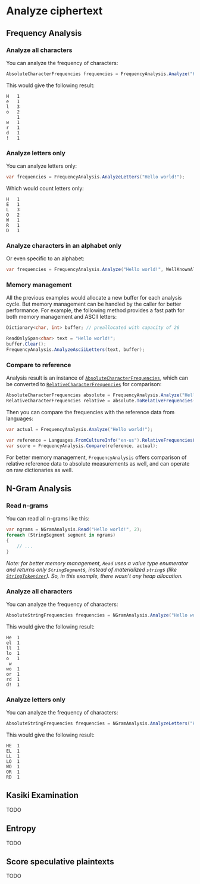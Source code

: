 # Analyze ciphertext

## Frequency Analysis

### Analyze all characters
You can analyze the frequency of characters:
```cs
AbsoluteCharacterFrequencies frequencies = FrequencyAnalysis.Analyze("Hello world!");
```

This would give the following result:
```
H	1
e	1
l	3
o	2
	1
w	1
r	1
d	1
!	1
```

### Analyze letters only
You can analyze letters only:
```cs
var frequencies = FrequencyAnalysis.AnalyzeLetters("Hello world!");
```

Which would count letters only:
```
H	1
E	1
L	3
O	2
W	1
R	1
D	1
```

### Analyze characters in an alphabet only
Or even specific to an alphabet:
```cs
var frequencies = FrequencyAnalysis.Analyze("Hello world!", WellKnownAlphabets.English);
```

### Memory management
All the previous examples would allocate a new buffer for each analysis cycle. But memory management can be handled by the caller for better performance. For example, the following method provides a fast path for both memory management and ASCII letters:
```cs
Dictionary<char, int> buffer; // preallocated with capacity of 26

ReadOnlySpan<char> text = "Hello world!";
buffer.Clear();
FrequencyAnalysis.AnalyzeAsciiLetters(text, buffer);
```

### Compare to reference
Analysis result is an instance of [`AbsoluteCharacterFrequencies`](../../src/Science.Cryptography.Ciphers.Analysis/AbsoluteCharacterFrequencies.cs), which can be converted to [`RelativeCharacterFrequencies`](../../src/Science.Cryptography.Ciphers.Analysis/RelativeCharacterFrequencies.cs) for comparison:
```cs
AbsoluteCharacterFrequencies absolute = FrequencyAnalysis.Analyze("Hello world!");
RelativeCharacterFrequencies relative = absolute.ToRelativeFrequencies();
```

Then you can compare the frequencies with the reference data from languages:
```cs
var actual = FrequencyAnalysis.Analyze("Hello world!");

var reference = Languages.FromCultureInfo("en-us").RelativeFrequenciesOfLetters;
var score = FrequencyAnalysis.Compare(reference, actual);
```

For better memory management, `FrequencyAnalysis` offers comparison of relative reference data to absolute measurements as well, and can operate on raw dictionaries as well.


## N-Gram Analysis

### Read n-grams
You can read all n-grams like this:
```cs
var ngrams = NGramAnalysis.Read("Hello world!", 2);
foreach (StringSegment segment in ngrams)
{
	// ...
}
```

*Note: for better memory management, `Read` uses a value type enumerator and returns only `StringSegment`s, instead of materialized `string`s (like [`StringTokenizer`](https://docs.microsoft.com/en-us/dotnet/api/microsoft.extensions.primitives.stringtokenizer)). So, in this example, there wasn't any heap allocation.*

### Analyze all characters
You can analyze the frequency of characters:
```cs
AbsoluteStringFrequencies frequencies = NGramAnalysis.Analyze("Hello world!", 2);
```

This would give the following result:
```
He	1
el	1
ll	1
lo	1
o 	1
 w
wo	1
or	1
rd	1
d!	1
```

### Analyze letters only
You can analyze the frequency of characters:
```cs
AbsoluteStringFrequencies frequencies = NGramAnalysis.AnalyzeLetters("Hello world!", 2);
```

This would give the following result:
```
HE	1
EL	1
LL	1
LO	1
WO	1
OR	1
RD	1
```


## Kasiki Examination
TODO


## Entropy
TODO


## Score speculative plaintexts
TODO